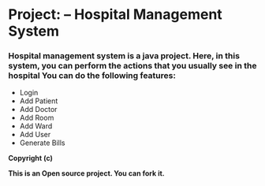 # Project: – Hospital Management System
### Hospital management system is a java project. Here, in this system, you can perform the actions that you usually see in the hospital You can do the following features:

- Login
- Add Patient
- Add Doctor
- Add Room
- Add Ward
- Add User
- Generate Bills


**Copyright (c)**

**This is an Open source project. You can fork it.**
